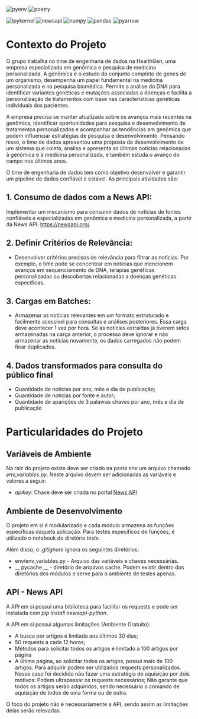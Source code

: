 ![pyenv](https://img.shields.io/badge/pyenv-white?style=for-the-badge)
![poetry](https://img.shields.io/badge/poetry-d0d4fc?style=for-the-badge)

![ipykernel](https://img.shields.io/badge/ipykernel-3670A0?style=for-the-badge)
![newsapi](https://img.shields.io/badge/newsapi-1a73e8?style=for-the-badge)
![numpy](https://img.shields.io/badge/numpy-013243?style=for-the-badge)
![pandas](https://img.shields.io/badge/pandas-130654?style=for-the-badge)
![pyarrow](https://img.shields.io/badge/pyarrow-222832?style=for-the-badge)

# Contexto do Projeto

O grupo trabalha no time de engenharia de dados na HealthGen, uma empresa especializada em genômica e pesquisa de medicina personalizada. A genômica é o estudo do conjunto completo de genes de um organismo, desempenha um papel fundamental na medicina personalizada e na pesquisa biomédica. Permite a análise do DNA para identificar variantes genéticas e mutações associadas a doenças e facilita a personalização de tratamentos com base nas características genéticas individuais dos pacientes.

A empresa precisa se manter atualizada sobre os avanços mais recentes na genômica, identificar oportunidades para pesquisa e desenvolvimento de tratamentos personalizados e acompanhar as tendências em genômica que podem influenciar estratégias de pesquisa e desenvolvimento. Pensando nisso, o time de dados apresentou uma proposta de desenvolvimento de um sistema que coleta, analisa e apresenta as últimas notícias relacionadas à genômica e à medicina personalizada, e também estuda o avanço do campo nos últimos anos. 

O time de engenharia de dados tem como objetivo desenvolver e garantir um pipeline de dados confiável e estável. As principais atividades são:

## 1. Consumo de dados com a News API: 
Implementar um mecanismo para consumir dados de notícias de fontes confiáveis e especializadas em genômica e medicina personalizada, a partir da News API: 
https://newsapi.org/

## 2. Definir Critérios de Relevância:
* Desenvolver critérios precisos de relevância para filtrar as notícias. Por exemplo, o time pode se concentrar em notícias que mencionem avanços em sequenciamento de DNA, terapias genéticas personalizadas ou descobertas relacionadas a doenças genéticas específicas.

## 3. Cargas em Batches:
* Armazenar as notícias relevantes em um formato estruturado e facilmente acessível para consultas e análises posteriores. Essa carga deve acontecer 1 vez por hora. Se as notícias extraídas já tiverem sidos armazenadas na carga anterior, o processo deve ignorar e não armazenar as notícias novamente, os dados carregados não podem ficar duplicados.

## 4. Dados transformados para consulta do público final
* Quantidade de notícias por ano, mês e dia de publicação;
* Quantidade de notícias por fonte e autor;
* Quantidade de aparições de 3 palavras chaves por ano, mês e dia de publicação

# Particularidades do Projeto

## Variáveis de Ambiente
Na raíz do projeto existe deve ser criado na pasta *env* um arquivo chamado *env_variables.py*. Neste arquivo devem ser adicionadas as variáveis e valores a seguir:

* *apikey*: Chave deve ser criada no portal [News API](https://newsapi.org)

## Ambiente de Desenvolvimento
O projeto em si é modularizado e cada módulo armazena as funções específicas daquela aplicação. Para testes específicos de funções, é utilizado o notebook do diretório *tests*.

Além disso, o *.gitignore* ignora os seguintes diretórios:
* env/env_variables.py - Arquivo das variáveis e chaves necessárias.
* __ pycache __ - diretório de arquivos cache. Podem existir dentro dos diretórios dos módulos e serve para o ambiente de testes apenas.

## API - News API
A API em si possui uma biblioteca para facilitar os requests e pode ser instalada com _pip install newsapi-python_.

A API em si possui algumas limitações (Ambiente Gratuito):
* A busca por artigos é limitada aos últimos 30 dias;
* 50 requests a cada 12 horas;
* Métodos para solicitar todos os artigos é limitado a 100 artigos por página
* A última página, ao solicitar todos os artigos, possui mais de 100 artigos. Para adquirir podem ser utilizados requests personalizados. Nesse caso foi decidido não fazer uma estratégia de aquisição por dois motivos: Podem ultrapassar os requests necessários; Não garante que todos os artigos serão adquiridos, sendo necessário o comando de aquisição de todos de uma forma ou de outra.

O foco do projeto não é necessariamente a API, sendo assim as limitações delas serão relevadas.




